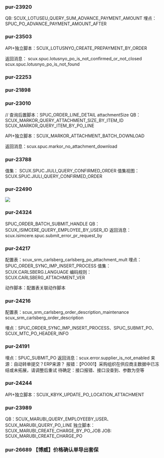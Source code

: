 

### pur-23920

QB: SCUX_LOTUSEU_QUERY_SUM_ADVANCE_PAYMENT_AMOUNT
埋点：SPUC_PO_ADVANCE_PAYMENT_AMOUNT_AFTER

### pur-23503

API+独立脚本：SCUX_LOTUSNYO_CREATE_PREPAYMENT_BY_ORDER

返回消息：
scux.spuc.lotusnyo_po_is_not_confirmed_or_not_closed
scux.spuc.lotusnyo_po_is_not_found



### pur-22253


### pur-21898


### pur-23010


// 查询后置脚本：SPUC_ORDER_LINE_DETAIL
attachmentSize
QB：SCUX_MARKOR_QUERY_ATTACHMENT_SIZE_BY_ITEM_ID
SCUX_MARKOR_QUERY_ITEM_BY_PO_LINE

API+独立脚本：SCUX_MARKOR_ATTACHMENT_BATCH_DOWNLOAD

返回消息：scux.spuc.markor_no_attachment_download


### pur-23788

值集：  SCUX.SPUC.JIULI_QUERY_CONFIRMED_ORDER
值集视图：  SCUX.SPUC.JIULI_QUERY_CONFIRMED_ORDER


### pur-22490
![](https://s3.bmp.ovh/imgs/2023/08/24/3c1195c6f528ac8c.png)




### pur-24324
SPUC_ORDER_BATCH_SUBMIT_HANDLE
QB：SCUX_ISIMCERE_QUERY_EMPLOYEE_BY_USER_ID
返回消息：scux.isimcere.spuc.submit_error_pr_request_by


### pur-24217
配置表：scux_srm_carlsberg_carlsberg_po_attachment_mult
埋点：SPUC_ORDER_SYNC_IMP_INSERT_PROCESS
值集：SCUX.CARLSBERG.LANGUAGE
编码规则：SCUX.CARLSBERG_ATTACHMENT_VER

动作脚本：配置表关联动作脚本

### pur-24216

配置表：scux_srm_carlsberg_order_description_maintenance
scux_srm_carlsberg_order_description

埋点：SPUC_ORDER_SYNC_IMP_INSERT_PROCESS、SPUC_SUBMIT_PO、SCUX_MTC_PO_HEADER_INFO

### pur-24191

埋点：SPUC_SUBMIT_PO
返回消息：scux.error.supplier_is_not_enabled
来源：自动转单提交？ERP来源？
报错：【PO001】采购组织在供应商主数据中已冻结或未拓展，请调整后重试
待确定：接口报错、接口没查到、参数为空等

### pur-24244

API+独立脚本：SCUX_KBYK_UPDATE_PO_LOCATION_ATTACHMENT

### pur-23989

QB：SCUX_MARUBI_QUERY_EMPLOYEEBY_USER、SCUX_MARUBI_QUERY_PO_LINE
独立脚本：SCUX_MARUBI_CREATE_CHARGE_BY_PO_JOB
JOB: SCUX_MARUBI_CREATE_CHARGE_PO


### pur-26689 【博威】价格确认单导出套保



